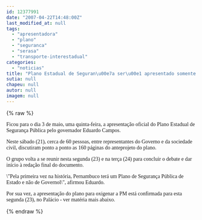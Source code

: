 ```yaml
---
id: 12377991
date: "2007-04-22T14:48:00Z"
last_modified_at: null
tags:
  - "apresentadora"
  - "plano"
  - "seguranca"
  - "serasa"
  - "transporte-interestadual"
categories:
  - "noticias"
title: "Plano Estadual de Seguran\u00e7a ser\u00e1 apresentado somente no dia 3 de maio"
sutia: null
chapeu: null
autor: null
imagem: null
---
```

{% raw %}
<p><P><FONT face=Verdana>Ficou para o dia 3 de maio, uma quinta-feira, a apresentação oficial do Plano Estadual de Segurança Pública pelo governador Eduardo Campos.</FONT></P></p>
<p><P><FONT face=Verdana>Neste sábado (21), cerca de 60 pessoas, entre representantes do Governo e da sociedade civil, discutiram ponto a ponto as 160 páginas do anteprojeto do plano. </FONT></P></p>
<p><P><FONT face=Verdana>O grupo volta a se reunir nesta segunda (23) e na terça (24) para concluir o debate e dar início&nbsp;à redação final do documento.</FONT></P></p>
<p><P><FONT face=Verdana>\"Pela primeira vez na história, Pernambuco terá um Plano de Segurança Pública de Estado e não de Governol\", afirmou Eduardo.</FONT></P></p>
<p><P><FONT face=Verdana>Por sua vez,&nbsp;a apresentação do plano para oxigenar a PM está confirmada para esta segunda (23), no Palácio - ver matéria mais abaixo.</FONT></P> </p>
{% endraw %}
